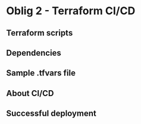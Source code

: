 # Oblig 2 - Terraform CI/CD

## Terraform scripts

## Dependencies

## Sample .tfvars file

## About CI/CD

## Successful deployment